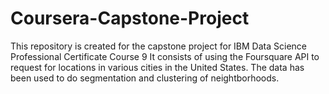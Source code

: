# Coursera-Capstone-Project
This repository is created for the capstone project for IBM Data Science Professional Certificate Course 9
It consists of using the Foursquare API to request for locations in various cities in the United States. The data has been used to do segmentation and clustering of neightborhoods.
